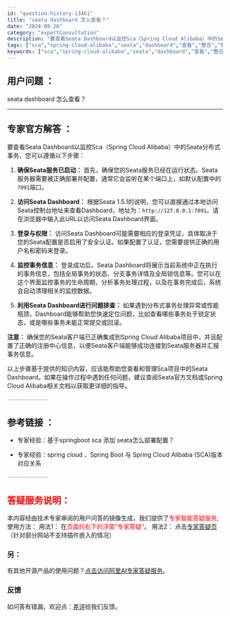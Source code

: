 ```yaml
---
id: "question-history-13461"
title: "seata dashboard 怎么查看？"
date: "2024-09-26"
category: "expertConsultation"
description: "要查看Seata Dashboard以监控Sca（Spring Cloud Alibaba）中的Seata分布式事务，您可以遵循以下步骤：1. **确保Seata服务已启动：**   首先，确保您的Seata服务已经在运行状态。Seata服务器需要被正确部署并配置，通常它会监听在某个端口上，如默认配"
tags: ["sca","spring-cloud-alibaba","seata","dashboard","查看","整合","使用教程"]
keywords: ["sca","spring-cloud-alibaba","seata","dashboard","查看","整合","使用教程"]
---
```


## 用户问题 ： 
 seata dashboard 怎么查看？  

---------------
## 专家官方解答 ：

要查看Seata Dashboard以监控Sca（Spring Cloud Alibaba）中的Seata分布式事务，您可以遵循以下步骤：

1. **确保Seata服务已启动：**
   首先，确保您的Seata服务已经在运行状态。Seata服务器需要被正确部署并配置，通常它会监听在某个端口上，如默认配置中的`7091`端口。

2. **访问Seata Dashboard：**
   根据Seata 1.5.1的说明，您可以直接通过本地访问Seata控制台地址来查看Dashboard，地址为：`http://127.0.0.1:7091`。请在浏览器中输入此URL以访问Seata Dashboard界面。

3. **登录与权限：**
   访问Seata Dashboard可能需要相应的登录凭证，具体取决于您的Seata配置是否启用了安全认证。如果配置了认证，您需要提供正确的用户名和密码来登录。

4. **监控事务信息：**
   登录成功后，Seata Dashboard将展示当前系统中正在执行的事务信息，包括全局事务的状态、分支事务详情及全局锁信息等。您可以在这个界面监控事务的生命周期，分析事务处理过程，以及在事务完成后，系统会自动清理相关的监控数据。

5. **利用Seata Dashboard进行问题排查：**
   如果遇到分布式事务处理异常或性能瓶颈，Dashboard能够帮助您快速定位问题，比如查看哪些事务处于锁定状态，或是哪些事务未能正常提交或回滚。

**注意：** 确保您的Seata客户端已正确集成到Spring Cloud Alibaba项目中，并且配置了正确的注册中心信息，以便Seata客户端能够成功连接到Seata服务器并汇报事务信息。

以上步骤基于提供的知识内容，应该能帮助您查看和管理Sca项目中的Seata Dashboard。如果在操作过程中遇到任何问题，建议查阅Seata官方文档或Spring Cloud Alibaba相关文档以获取更详细的指导。


<font color="#949494">---------------</font> 


## 参考链接 ：

* 专家经验：基于springboot sca 添加 seata怎么部署配置？ 
 
 * 专家经验：spring cloud 、Spring Boot 与 Spring Cloud Alibaba (SCA)版本对应关系 


 <font color="#949494">---------------</font> 
 


## <font color="#FF0000">答疑服务说明：</font> 

本内容经由技术专家审阅的用户问答的镜像生成，我们提供了<font color="#FF0000">专家智能答疑服务</font>,使用方法：
用法1： 在<font color="#FF0000">页面的右下的浮窗”专家答疑“</font>。
用法2： 点击[专家答疑页](https://answer.opensource.alibaba.com/docs/intro)（针对部分网站不支持插件嵌入的情况）
### 另：


有其他开源产品的使用问题？[点击访问阿里AI专家答疑服务](https://answer.opensource.alibaba.com/docs/intro)。
### 反馈
如问答有错漏，欢迎点：[差评](https://ai.nacos.io/user/feedbackByEnhancerGradePOJOID?enhancerGradePOJOId=13468)给我们反馈。
